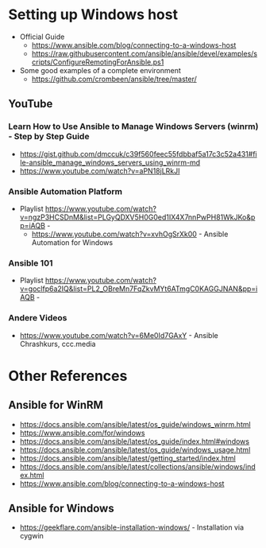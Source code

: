 # Setting up Windows host

  * Official Guide
    * https://www.ansible.com/blog/connecting-to-a-windows-host
    * https://raw.githubusercontent.com/ansible/ansible/devel/examples/scripts/ConfigureRemotingForAnsible.ps1
  * Some good examples of a complete environment
    * https://github.com/crombeen/ansible/tree/master/

## YouTube
### Learn How to Use Ansible to Manage Windows Servers (winrm) - Step by Step Guide
  * https://gist.github.com/dmccuk/c39f560feec55fdbbaf5a17c3c52a431#file-ansible_manage_windows_servers_using_winrm-md
  * https://www.youtube.com/watch?v=aPN18jLRkJI
### Ansible Automation Platform
  * Playlist https://www.youtube.com/watch?v=ngzP3HCSDnM&list=PLGyQDXV5H0G0ed1IX4X7nnPwPH81WkJKo&pp=iAQB - 
    * https://www.youtube.com/watch?v=xvhOgSrXk00 - Ansible Automation for Windows
### Ansible 101
  * Playlist https://www.youtube.com/watch?v=goclfp6a2IQ&list=PL2_OBreMn7FqZkvMYt6ATmgC0KAGGJNAN&pp=iAQB - 
### Andere Videos
  * https://www.youtube.com/watch?v=6Me0Id7GAxY - Ansible Chrashkurs, ccc.media


# Other References

## Ansible for WinRM
  - https://docs.ansible.com/ansible/latest/os_guide/windows_winrm.html
  - https://www.ansible.com/for/windows
  - https://docs.ansible.com/ansible/latest/os_guide/index.html#windows
  - https://docs.ansible.com/ansible/latest/os_guide/windows_usage.html
  - https://docs.ansible.com/ansible/latest/getting_started/index.html
  - https://docs.ansible.com/ansible/latest/collections/ansible/windows/index.html
  - https://www.ansible.com/blog/connecting-to-a-windows-host

## Ansible for Windows
  - https://geekflare.com/ansible-installation-windows/ - Installation via cygwin
